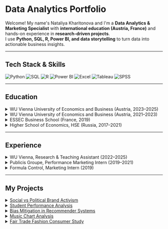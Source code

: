 # Data Analytics Portfolio

Welcome! My name's Nataliya Kharitonova and I'm a **Data Analytics & Marketing Specialist** with **international education (Austria, France)** and hands-on experience in **research-driven projects**.  
I use **Python, SQL, R, Power BI, and data storytelling** to turn data into actionable business insights.  

---

## Tech Stack & Skills

![Python](https://img.shields.io/badge/Python-brightgreen)
![SQL](https://img.shields.io/badge/SQL-blue)
![R](https://img.shields.io/badge/R-lightblue)
![Power BI](https://img.shields.io/badge/PowerBI-yellow)
![Excel](https://img.shields.io/badge/Excel-green)
![Tableau](https://img.shields.io/badge/Tableau-orange)
![SPSS](https://img.shields.io/badge/SPSS-purple)

---

## Education

<details>
<summary>WU Vienna University of Economics and Business (Austria, 2023–2025)</summary>

**Master in Digital Economy**  
Courses: Data Management & Analytics, IT Law, Digital Markets & Strategies
</details>

<details>
<summary>WU Vienna University of Economics and Business (Austria, 2021–2023)</summary>

**Master in Marketing (with honors)**  
Courses: AI in Consumer Experience, Data Storytelling, Marketing Analytics
</details>

<details>
<summary>ESSEC Business School (France, 2019)</summary>

**Exchange Programme “Global BBA”**  
Course: Management of Commercial Action Plan
</details>

<details>
<summary>Higher School of Economics, HSE (Russia, 2017–2021)</summary>

**Bachelor in Marketing & PR (with honors)**  
Courses: SPSS, Research Seminars, Qualitative Research
</details>

---

## Experience

<details>
<summary>WU Vienna, Research & Teaching Assistant (2022–2025)</summary>

- Led analytics in 5+ research projects: survey design, data processing, visualization, storytelling  
- Content analysis of 2,500+ media articles on AI (Python, Power BI)  
- Designed and analyzed a 10,000+ respondent survey on AI perception (Excel, storytelling)  
- Feature extraction for video ads (Python) → confirmed impact of tempo/color on ROI
</details>

<details>
<summary>Publicis Groupe, Performance Marketing Intern (2019–2021)</summary>

- Managed 100+ campaigns for Samsung  
- Improved 75% of campaigns to exceed KPIs by 10%  
- Prepared reports and strategic recommendations
</details>

<details>
<summary>Formula Control, Marketing Intern (2019)</summary>

- Brought 2 major clients (including Puma)  
- Conducted performance analytics and prepared presentations
</details>

---
## My Projects

<details>
<summary><a href="./project_social_media/README.md">Social vs Political Brand Activism</a></summary>

Analysis of ~103k tweets to examine social media engagement depending on CSA topic.  

**Tech & Methods:**  
- **Languages/Tools:** R, Twitter API  
- **Methods:** Negative Binomial Regression, Multinomial Logistic Regression, Semantic Analysis, Data Preprocessing, Data Visualization  
- **Data:** 103,000 tweets from 87 brands, 2021  

</details>

<details>
<summary><a href="./project_student_performance/README.md">Student Performance Analysis</a></summary>

Analysis of student academic performance to identify key factors influencing grades and higher education intentions.  

**Tech & Methods:**  
- **Languages/Tools:** Python, Pandas, Scikit-learn, Matplotlib, Seaborn  
- **Methods:** Clustering (K-Means), Regression (Linear, LASSO, Random Forest), Classification (Logistic Regression, Decision Tree, Random Forest)  
- **Data:** Student Performance Dataset (Portuguese schools, Mathematics & Portuguese subjects, UCI ML Repository)  

</details>
<details>
<summary><a href="./project_bias/README.md">Bias Mitigation in Recommender Systems</a></summary>

Replication and extension of Lesota et al.’s study on popularity bias in music recommendation algorithms, with evaluation of bias mitigation techniques and generalizability to the Book-Crossing dataset.

**Tech & Methods:**  
- **Languages/Tools:** Python, Pandas, Scikit-learn, NumPy, Matplotlib, Seaborn  
- **Methods:** Recommender Systems (RAND, POP, ItemKNN, ALS, BPR, VAE, SLIM), Bias Mitigation (Inverse-Popularity Sampling, Popularity-Weighted Loss, Popularity-Penalized Similarity), Evaluation Metrics (NDCG@10, KL Divergence, Kendall’s τ)  
- **Data:** LFM-2b Dataset (Last.fm), Book-Crossing Dataset (CC0 Public Domain)

</details>

<details>
<summary><a href="./Project_howYourSongBecomeABit/README.md">Music Chart Analysis</a></summary>

Analysis of top chart songs from 2015 to 2021 in Australia, Italy, and the USA to understand which features make songs successful and how they survive over time.  

**Tech & Methods:**  
- **Languages/Tools:** R, Pandas, NumPy, Matplotlib, Seaborn  
- **Methods:** Data Analysis, Logarithmic Regression, Fixed Effects Regression, T-tests, ANOVA, Data Visualization (Boxplots, Radar Plots, Density Plots)  
- **Data:** Top 200 charts from Australia, Italy, USA (2015–2021)

</details>

<details>
<summary><a href="./project_marketinganalytics/Presentation_new.pdf">Fair Trade Fashion Consumer Study</a></summary>

Investigation of consumer willingness to pay more for fair trade fashion products, exploring how labeling and product attributes influence perceptions and purchasing decisions.  

**Tech & Methods:**  
- **Languages/Tools:** Python, Excel, Survey Tools  
- **Methods:** Between-subject & Within-subject Experiments, Independent T-Test, Regression (WTP = β0 + β1*sustainability + β2*style + β3*label + β4*indispensability), Data Analysis, Data Visualization  
- **Data:** n=120 participants (50% under 23 years old, 63% female, mostly students, lower income groups), experimental survey responses  

</details>


